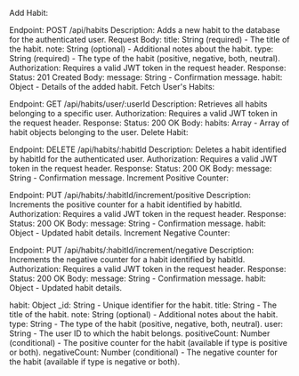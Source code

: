 Add Habit:

Endpoint: POST /api/habits
Description: Adds a new habit to the database for the authenticated user.
Request Body:
title: String (required) - The title of the habit.
note: String (optional) - Additional notes about the habit.
type: String (required) - The type of the habit (positive, negative, both, neutral).
Authorization: Requires a valid JWT token in the request header.
Response:
Status: 201 Created
Body:
message: String - Confirmation message.
habit: Object - Details of the added habit.
Fetch User's Habits:

Endpoint: GET /api/habits/user/:userId
Description: Retrieves all habits belonging to a specific user.
Authorization: Requires a valid JWT token in the request header.
Response:
Status: 200 OK
Body:
habits: Array - Array of habit objects belonging to the user.
Delete Habit:

Endpoint: DELETE /api/habits/:habitId
Description: Deletes a habit identified by habitId for the authenticated user.
Authorization: Requires a valid JWT token in the request header.
Response:
Status: 200 OK
Body:
message: String - Confirmation message.
Increment Positive Counter:

Endpoint: PUT /api/habits/:habitId/increment/positive
Description: Increments the positive counter for a habit identified by habitId.
Authorization: Requires a valid JWT token in the request header.
Response:
Status: 200 OK
Body:
message: String - Confirmation message.
habit: Object - Updated habit details.
Increment Negative Counter:

Endpoint: PUT /api/habits/:habitId/increment/negative
Description: Increments the negative counter for a habit identified by habitId.
Authorization: Requires a valid JWT token in the request header.
Response:
Status: 200 OK
Body:
message: String - Confirmation message.
habit: Object - Updated habit details.

habit: Object
_id: String - Unique identifier for the habit.
title: String - The title of the habit.
note: String (optional) - Additional notes about the habit.
type: String - The type of the habit (positive, negative, both, neutral).
user: String - The user ID to which the habit belongs.
positiveCount: Number (conditional) - The positive counter for the habit (available if type is positive or both).
negativeCount: Number (conditional) - The negative counter for the habit (available if type is negative or both).